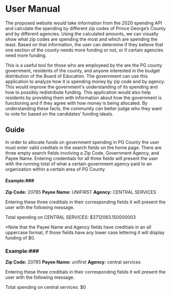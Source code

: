 # User Manual

The proposed website would take information from the 2020 spending API and calculate the spending by different zip codes of Prince George’s County and by different agencies. Using the calculated amounts, we can visually show what zip codes are spending the most and which are spending the least. Based on that information, the user can determine if they believe that one section of the county needs more funding or not, or if certain agencies need more funding.

This is a useful tool for those who are employeed by the are the PG county government, residents of the county, and anyone interested in the budget distribution of the Board of Education. The government can use this application to analyze how it is spending money by zip code and by agency. This would improve the government's understanding of its spending and how to possibly redistribute funding. This application would also help residents by providing them with information about how the government is functioning and if they agree with how money is being allocated. By understanding these facts, the community can better judge who they want to vote for based on the candidates’ funding ideals.

## Guide ##
In order to allocate funds on government spending in PG County the user must enter valid creditals in the search fields on the home page. There are three empty search fields involving a Zip Code, Government Agency, and Payee Name. Entering credentials for all three fields will present the user with the running total of what a certain government agency paid to an organization within a certain area of PG County.

#### Example:###
**Zip Code:** 20785
**Payee Name:** UNIFIRST
**Agency:** CENTRAL SERVICES

Entering these three creditials in their corresponding fields it will present the user with the following message.

Total spending on CENTRAL SERVICES: $3712083.150000003

*Note that the Payee Name and Agency fields have creditials in an all uppercase format, if those fields have any lower case lettering it will display funding of $0.

### Example:###
**Zip Code:** 20785
**Payee Name:** unifirst
**Agency:** central services

Entering these three creditials in their corresponding fields it will present the user with the following message.

Total spending on central services: $0
